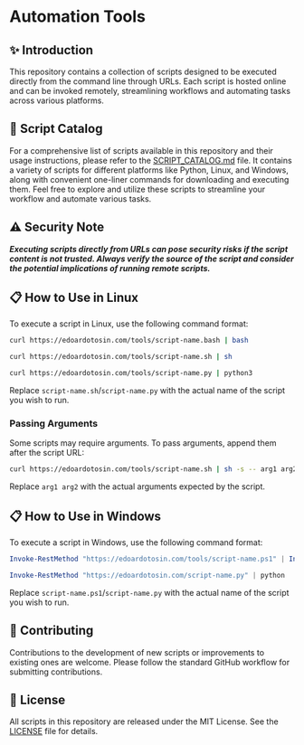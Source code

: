 # Automation Tools

## :sparkles: Introduction

This repository contains a collection of scripts designed to be executed directly from the command line through URLs. Each script is hosted online and can be invoked remotely, streamlining workflows and automating tasks across various platforms.

## :notebook: Script Catalog

For a comprehensive list of scripts available in this repository and their usage instructions, please refer to the [SCRIPT_CATALOG.md](SCRIPT_CATALOG.md) file. It contains a variety of scripts for different platforms like Python, Linux, and Windows, along with convenient one-liner commands for downloading and executing them. Feel free to explore and utilize these scripts to streamline your workflow and automate various tasks.

## :warning: Security Note

***Executing scripts directly from URLs can pose security risks if the script content is not trusted. Always verify the source of the script and consider the potential implications of running remote scripts.***

## :clipboard: How to Use in Linux

To execute a script in Linux, use the following command format:

```sh
curl https://edoardotosin.com/tools/script-name.bash | bash
```

```sh
curl https://edoardotosin.com/tools/script-name.sh | sh
```

```sh
curl https://edoardotosin.com/tools/script-name.py | python3
```

Replace `script-name.sh`/`script-name.py` with the actual name of the script you wish to run.

### Passing Arguments

Some scripts may require arguments. To pass arguments, append them after the script URL:

```sh
curl https://edoardotosin.com/tools/script-name.sh | sh -s -- arg1 arg2
```

Replace `arg1 arg2` with the actual arguments expected by the script.

## :clipboard: How to Use in Windows

To execute a script in Windows, use the following command format:

```powershell
Invoke-RestMethod "https://edoardotosin.com/tools/script-name.ps1" | Invoke-Expression
```

```powershell
Invoke-RestMethod "https://edoardotosin.com/script-name.py" | python
```

Replace `script-name.ps1`/`script-name.py` with the actual name of the script you wish to run.

## :busts_in_silhouette: Contributing

Contributions to the development of new scripts or improvements to existing ones are welcome. Please follow the standard GitHub workflow for submitting contributions.

## :page_facing_up: License

All scripts in this repository are released under the MIT License. See the [LICENSE](LICENSE) file for details.
